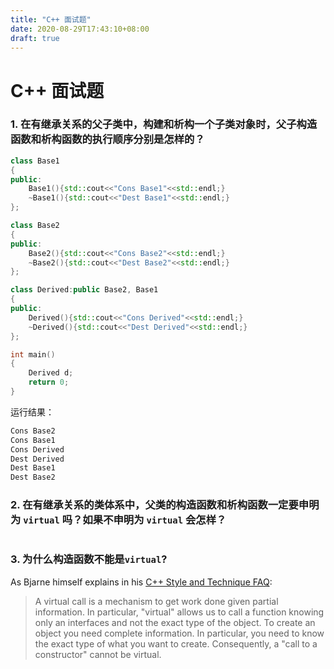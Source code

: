 ```yaml
---
title: "C++ 面试题"
date: 2020-08-29T17:43:10+08:00
draft: true
---
```


# C++ 面试题

### 1. 在有继承关系的父子类中，构建和析构一个子类对象时，父子构造函数和析构函数的执行顺序分别是怎样的？

```c++
class Base1
{
public:
    Base1(){std::cout<<"Cons Base1"<<std::endl;}
    ~Base1(){std::cout<<"Dest Base1"<<std::endl;}
};

class Base2
{
public:
    Base2(){std::cout<<"Cons Base2"<<std::endl;}
    ~Base2(){std::cout<<"Dest Base2"<<std::endl;}
};

class Derived:public Base2, Base1
{
public:
    Derived(){std::cout<<"Cons Derived"<<std::endl;}
    ~Derived(){std::cout<<"Dest Derived"<<std::endl;}
};

int main()
{
    Derived d;
    return 0;
}
```

运行结果：

```bash
Cons Base2
Cons Base1
Cons Derived
Dest Derived
Dest Base1
Dest Base2
```

### 2. 在有继承关系的类体系中，父类的构造函数和析构函数一定要申明为 `virtual` 吗？如果不申明为 `virtual` 会怎样？

```

```

### 3. 为什么构造函数不能是`virtual`?

As Bjarne himself explains in his [C++ Style and Technique FAQ](https://www.stroustrup.com/bs_faq2.html#virtual-ctor):

> A virtual call is a mechanism to get work done given partial information. In particular, "virtual" allows us to call a function knowing only an interfaces and not the exact type of the object. To create an object you need complete information. In particular, you need to know the exact type of what you want to create. Consequently, a "call to a constructor" cannot be virtual.